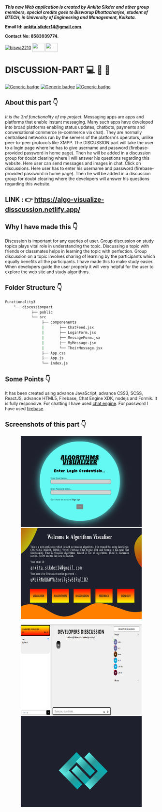 ***This new Web application is created by Ankita Sikder and other group members, special credits goes to Biswarup Bhattacharjee, student of BTECH, in University of Engineering and Management, Kolkata.***

**Email Id: ankita.sikder14@gmail.com.** 

**Contact No: 8583939774.** 

<p align="left">
<a href="https://facebook.com/biswarup.bhattacharjee.5811" target="blank"><img align="center" src="https://cdn.jsdelivr.net/npm/simple-icons@3.0.1/icons/facebook.svg" alt="biswa2210" height="30" width="40" /></a>
<a href="https://instagram.com/biswarup2210" target="blank"><img align="center" src="https://cdn.jsdelivr.net/npm/simple-icons@3.0.1/icons/instagram.svg" alt="" height="30" width="40" /></a>
<a href="https://github.com/biswa2210/biswa2210" target="blank"><img align="center" src="https://cdn.jsdelivr.net/npm/simple-icons@3.0.1/icons/github.svg" alt="" height="30" width="40" /></a>
</p>

# DISCUSSION-PART :computer: :speech_balloon: :bookmark:

[![Generic badge](https://img.shields.io/badge/advance-html5-red)](https://shields.io/) [![Generic badge](https://img.shields.io/badge/advance-css3-green)](https://shields.io/) [![Generic badge](https://img.shields.io/badge/advance-javascript-yellow)](https://shields.io/)

## About this part :point_down: 

<div align="justified">
            
*It is the 3rd functionality of my project.* Messaging apps are apps and platforms that enable instant messaging. Many such apps have developed into broad platforms enabling status updates, chatbots, payments and conversational commerce (e-commerce via chat). They are normally centralised networks run by the servers of the platform's operators, unlike peer-to-peer protocols like XMPP. The DISCUSSION part will take the user to a login page where he has to give username and password (firebase-provided password in home page). Then he will be added in a discussion group for doubt clearing where I will answer his questions regarding this website. Here user can send messages and images in chat. Click on discussions. Here user has to enter his username and password (firebase-provided password in home page). Then he will be added in a discussion group for doubt clearing where the developers will answer his questions regarding this website.
</div>

## LINK : :point_right: https://algo-visualize-disscussion.netlify.app/

## Why I have made this :point_down:

<div align="justified">
            
Discussion is important for any queries of user. Group discussion on study topics plays vital role in understanding the topic. Discussing a topic with friends or classmates helps in learning the topic with perfection. Group discussion on a topic involves sharing of learning by the participants which equally benefits all the participants. I have made this to make study easier. When developers guide the user properly it will very helpful for the user to explore the web site and study algorithms.
</div>

## Folder Structure :point_down:

```bash
Functionality3
    └── discussionpart
            ├── public
            └── src
                 ├── componenents
                 |       ├── ChatFeed.jsx
                 |       ├── LoginForm.jsx
                 |       ├── MessageForm.jsx
                 |       ├── MyMessage.jsx
                 |       └── TheirMessage.jsx
                 ├── App.css
                 ├── App.js
                 └── index.js
```                 
## Some Points :point_down:

It has been created using advance JavaScript, advance CSS3, SCSS, ReactJS, advance HTML5, Firebase, Chat Engine XDK, nodejs and Formik. It is fully responsive. For chatting I have used [chat engine](https://chatengine.io/). For password I have used [firebase](https://firebase.google.com/).

## Screenshots of this part :point_down: 

<div align="center">
 
<a href="s1.PNG"><img src="s1.PNG" width="400" height= "300"></a> <a href="s2.PNG"><img src="s2.PNG" width="400" height= "300"></a>

<a href="s11.PNG"><img src="s11.PNG" width="400" height= "300"></a> <a href="s16.PNG"><img src="s16.PNG" width="400" height= "300"></a>
</div>




